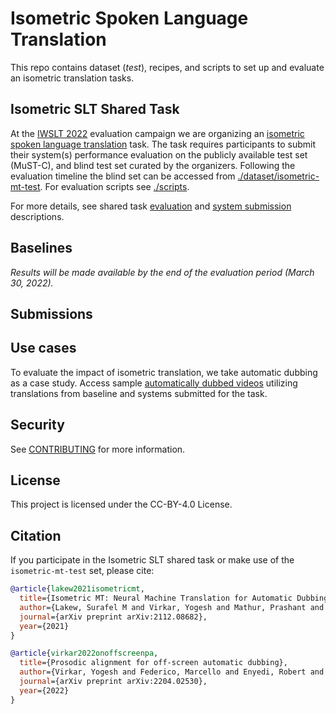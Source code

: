 # Isometric Spoken Language Translation 
This repo contains dataset (_test_), recipes, and scripts to set up and evaluate an isometric translation tasks. 


## Isometric SLT Shared Task
At the [IWSLT 2022](https://iwslt.org/2022) evaluation campaign we are organizing an 
[isometric spoken language translation](https://iwslt.org/2022/isometric) task.
The task requires participants to submit their system(s) performance evaluation on the publicly available test set (MuST-C), 
and blind test set curated by the organizers. Following the evaluation timeline the blind set can be accessed 
from [./dataset/isometric-mt-test](dataset/isometric-mt-test). For evaluation scripts see [./scripts](scripts).


For more details, see shared task [evaluation](https://iwslt.org/2022/isometric#evaluation) and 
[system submission](https://iwslt.org/2022/isometric#system-submission) descriptions. 

## Baselines
_Results will be made available by the end of the evaluation period (March 30, 2022)._

## Submissions


## Use cases 
To evaluate the impact of isometric translation, we take automatic dubbing as a case study. 
Access sample [automatically dubbed videos](usecases) utilizing translations 
from baseline and systems submitted for the task.


## Security

See [CONTRIBUTING](CONTRIBUTING.md#security-issue-notifications) for more information.

## License

This project is licensed under the CC-BY-4.0 License.


## Citation
If you participate in the Isometric SLT shared task or make use of the `isometric-mt-test` set, please cite: 

```bibtex
@article{lakew2021isometricmt,
  title={Isometric MT: Neural Machine Translation for Automatic Dubbing},
  author={Lakew, Surafel M and Virkar, Yogesh and Mathur, Prashant and Federico, Marcello},
  journal={arXiv preprint arXiv:2112.08682},
  year={2021}
}
```
```bibtex
@article{virkar2022onoffscreenpa,
  title={Prosodic alignment for off-screen automatic dubbing},
  author={Virkar, Yogesh and Federico, Marcello and Enyedi, Robert and Barra-Chicote Roberto},
  journal={arXiv preprint arXiv:2204.02530},
  year={2022}
}
```
